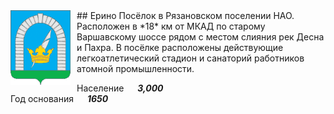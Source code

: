 <!--2022-07-25 01:11:12-->
<img src="./Ryazanovskoe.png" width="96px" align=left style="margin-right:10px">
## Ерино
Посёлок в Рязановском поселении НАО.
Расположен в *18* км от МКАД по старому Варшавскому шоссе рядом с местом слияния рек Десна и Пахра.
В посёлке расположены действующие легкоатлетический стадион и санаторий работников атомной промышленности.

Население &emsp; ***3,000*** &emsp;<br>
Год&nbsp;основания &emsp; ***1650***